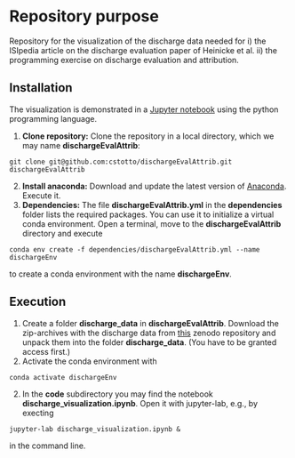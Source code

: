 # Repository purpose
Repository for the visualization of the discharge data needed for 
i) the ISIpedia article on the discharge evaluation paper of Heinicke et al.
ii) the programming exercise on discharge evaluation and attribution.
## Installation
The visualization is demonstrated in a [Jupyter notebook]((https://jupyter.org/)) using the python programming language.
1. **Clone repository:** Clone the repository in a local directory, which we may name **dischargeEvalAttrib**:  
```
git clone git@github.com:cstotto/dischargeEvalAttrib.git dischargeEvalAttrib
```
2. **Install anaconda:** Download and update the latest version of [Anaconda](https://www.anaconda.com/). Execute it.
3. **Dependencies:** The file **dischargeEvalAttrib.yml** in the **dependencies** folder lists the required packages. You can use it to initialize a virtual conda environment. 
Open a terminal, move to the **dischargeEvalAttrib** directory and execute
```
conda env create -f dependencies/dischargeEvalAttrib.yml --name dischargeEnv
```
to create a conda environment with the name **dischargeEnv**.

## Execution
1. Create a folder **discharge_data** in **dischargeEvalAttrib**. Download the zip-archives with the discharge data from [this]([url](https://zenodo.org/records/13839054)) zenodo repository and unpack them into the folder **discharge_data**. (You have to be granted access first.)
2. Activate the conda environment with
```
conda activate dischargeEnv
```
2. In the **code** subdirectory you may find the notebook **discharge_visualization.ipynb**. Open it with jupyter-lab, e.g., by execting 
```
jupyter-lab discharge_visualization.ipynb &
```
in the command line.

